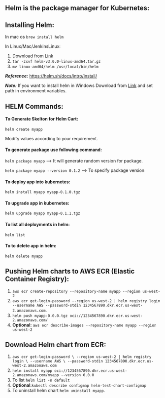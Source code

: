 ## Helm is the package manager for Kubernetes:

## Installing Helm:

In mac os `brew install helm`

In Linux/Mac/JenkinsLinux:
  1. Download from [Link](https://github.com/helm/helm/releases)
  2. `tar -zxvf helm-v3.0.0-linux-amd64.tar.gz`
  3. `mv linux-amd64/helm /usr/local/bin/helm`

***Reference:*** https://helm.sh/docs/intro/install/

***Note:*** If you want to install helm in Windows Download from [Link](https://github.com/helm/helm/releases) and set path in environment variables.

## HELM Commands:

#### To Generate Skelton for Helm Cart:

`helm create myapp`

Modify values according to your requirement.

#### To generate package use following command:

`helm package myapp` --> It will generate random version for package.

`helm package myapp --version 0.1.2` --> To specify package version

#### To deploy app into kubernetes:

`helm install myapp myapp-0.1.0.tgz`

#### To upgrade app in kubernetes:

`helm upgrade myapp myapp-0.1.1.tgz`

#### To list all deployments in helm:
`helm list`

#### To to delete app in helm:
`helm delete myapp`

## Pushing Helm charts to AWS ECR (Elastic Container Registry):

1. `aws ecr create-repository --repository-name myapp --region us-west-2`
2. `aws ecr get-login-password --region us-west-2 | helm registry login --username AWS --password-stdin 1234567890.dkr.ecr.us-west-2.amazonaws.com`.
3. `helm push myapp-0.0.0.tgz oci://1234567890.dkr.ecr.us-west-2.amazonaws.com/`
4. **Optional:** `aws ecr describe-images --repository-name myapp --region us-west-2`


## Download Helm chart from ECR:

1. `aws ecr get-login-password \
     --region us-west-2 | helm registry login \
     --username AWS \
     --password-stdin 1234567890.dkr.ecr.us-west-2.amazonaws.com`
2. `helm install myapp oci://1234567890.dkr.ecr.us-west-2.amazonaws.com/myapp --version 0.0.0`
3. To list `helm list -n default`
4. **Optional:**`kubectl describe configmap helm-test-chart-configmap`
5. To uninstall helm chart `helm uninstall myapp`.
